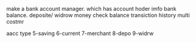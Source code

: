 make a bank account manager.
which has account hoder imfo
bank balance.
deposite/ widrow money
check balance
transiction history
multi costmr

aacc type 
5-saving
6-current
7-merchant
8-depo
9-widrw